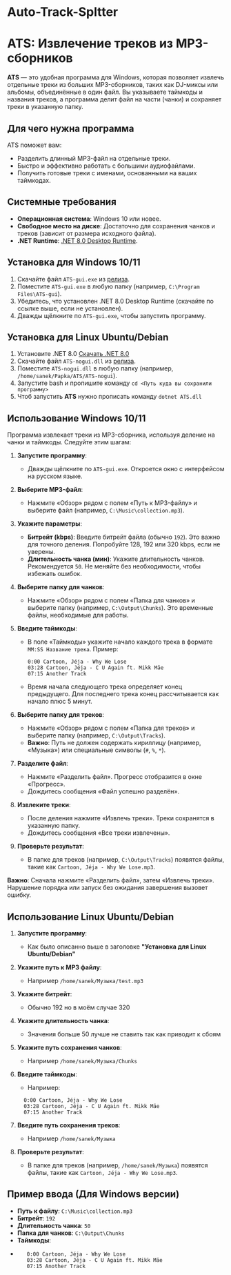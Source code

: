 # Auto-Track-Spltter
# ATS: Извлечение треков из MP3-сборников

**ATS** — это удобная программа для Windows, которая позволяет извлечь отдельные треки из больших MP3-сборников, таких как DJ-миксы или альбомы, объединённые в один файл. Вы указываете таймкоды и названия треков, а программа делит файл на части (чанки) и сохраняет треки в указанную папку.

## Для чего нужна программа

ATS поможет вам:

- Разделить длинный MP3-файл на отдельные треки.
- Быстро и эффективно работать с большими аудиофайлами.
- Получить готовые треки с именами, основанными на ваших таймкодах.

## Системные требования

- **Операционная система**: Windows 10 или новее.
- **Свободное место на диске**: Достаточно для сохранения чанков и треков (зависит от размера исходного файла).
- **.NET Runtime**: [.NET 8.0 Desktop Runtime](https://dotnet.microsoft.com/en-us/download/dotnet/8.0).

## Установка для Windows 10/11

1. Скачайте файл `ATS-gui.exe` из [релиза](<https://github.com/Sheld12/Auto-Track-Spltter/releases/tag/0.7.2>).
2. Поместите `ATS-gui.exe` в любую папку (например, `C:\Program Files\ATS-gui`).
3. Убедитесь, что установлен .NET 8.0 Desktop Runtime (скачайте по ссылке выше, если не установлен).
4. Дважды щёлкните по `ATS-gui.exe`, чтобы запустить программу.

## Установка для Linux Ubuntu/Debian

1. Установите .NET 8.0 [Скачать .NET 8.0](<https://learn.microsoft.com/ru-ru/dotnet/core/install/linux-debian?tabs=dotnet8>)
2. Скачайте файл `ATS-nogui.dll` из [релиза](<https://github.com/Sheld12/Auto-Track-Spltter/releases/tag/0.7.2>).
3. Поместите `ATS-nogui.dll` в любую папку (например, `/home/sanek/Papka/ATS/ATS-nogui`).
4. Запустите bash и пропишите команду `cd <Путь куда вы сохранили программу>`
5. Чтоб запустить **ATS** нужно прописать команду `dotnet ATS.dll`

## Использование Windows 10/11

Программа извлекает треки из MP3-сборника, используя деление на чанки и таймкоды. Следуйте этим шагам:

1. **Запустите программу**:
   - Дважды щёлкните по `ATS-gui.exe`. Откроется окно с интерфейсом на русском языке.

2. **Выберите MP3-файл**:
   - Нажмите «Обзор» рядом с полем «Путь к MP3-файлу» и выберите файл (например, `C:\Music\collection.mp3`).

3. **Укажите параметры**:
   - **Битрейт (kbps)**: Введите битрейт файла (обычно `192`). Это важно для точного деления. Попробуйте 128, 192 или 320 kbps, если не уверены.
   - **Длительность чанка (мин)**: Укажите длительность чанков. Рекомендуется `50`. Не меняйте без необходимости, чтобы избежать ошибок.

4. **Выберите папку для чанков**:
   - Нажмите «Обзор» рядом с полем «Папка для чанков» и выберите папку (например, `C:\Output\Chunks`). Это временные файлы, необходимые для работы.

5. **Введите таймкоды**:
   - В поле «Таймкоды» укажите начало каждого трека в формате `MM:SS Название трека`. Пример:
     ```
     0:00 Cartoon, Jéja - Why We Lose
     03:28 Cartoon, Jéja - C U Again ft. Mikk Mäe
     07:15 Another Track
     ```
   - Время начала следующего трека определяет конец предыдущего. Для последнего трека конец рассчитывается как начало плюс 5 минут.

6. **Выберите папку для треков**:
   - Нажмите «Обзор» рядом с полем «Папка для треков» и выберите папку (например, `C:\Output\Tracks`).
   - **Важно**: Путь не должен содержать кириллицу (например, «Музыка») или специальные символы (`#`, `%`, `*`).

7. **Разделите файл**:
   - Нажмите «Разделить файл». Прогресс отобразится в окне «Прогресс».
   - Дождитесь сообщения «Файл успешно разделён».

8. **Извлеките треки**:
   - После деления нажмите «Извлечь треки». Треки сохранятся в указанную папку.
   - Дождитесь сообщения «Все треки извлечены».

9. **Проверьте результат**:
   - В папке для треков (например, `C:\Output\Tracks`) появятся файлы, такие как `Cartoon, Jéja - Why We Lose.mp3`.

**Важно**: Сначала нажмите «Разделить файл», затем «Извлечь треки». Нарушение порядка или запуск без ожидания завершения вызовет ошибку.

## Использование Linux Ubuntu/Debian

1. **Запустите программу**:
   - Как было описанно выше в заголовке **"Установка для Linux Ubuntu/Debian"**

2. **Укажите путь к MP3 файлу**:
   - Например `/home/sanek/Музыка/test.mp3`

3. **Укажите битрейт**:
   - Обычно 192 но в моём случае 320

4. **Укажите длительность чанка**:
   - Значения больше 50 лучше не ставить так как приводит к сбоям

5. **Укажите путь сохранения чанков**:
   - Например `/home/sanek/Музыка/Chunks`

6. **Введите таймкоды**:
   - Например:
   ```
     0:00 Cartoon, Jéja - Why We Lose
     03:28 Cartoon, Jéja - C U Again ft. Mikk Mäe
     07:15 Another Track
     ```

7. **Введите путь сохранения треков**:
   - Например `/home/sanek/Музыка`

8. **Проверьте результат**:
   - В папке для треков (например, `/home/sanek/Музыка`) появятся файлы, такие как `Cartoon, Jéja - Why We Lose.mp3`.

## Пример ввода (Для Windows версии)

- **Путь к файлу**: `C:\Music\collection.mp3`
- **Битрейт**: `192`
- **Длительность чанка**: `50`
- **Папка для чанков**: `C:\Output\Chunks`
- **Таймкоды**:
- ```
     0:00 Cartoon, Jéja - Why We Lose
     03:28 Cartoon, Jéja - C U Again ft. Mikk Mäe
     07:15 Another Track
     ```
